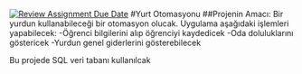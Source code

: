 [![Review Assignment Due Date](https://classroom.github.com/assets/deadline-readme-button-24ddc0f5d75046c5622901739e7c5dd533143b0c8e959d652212380cedb1ea36.svg)](https://classroom.github.com/a/uelKf0-p)
#Yurt Otomasyonu
##Projenin Amacı: Bir yurdun kullanabileceği bir otomasyon olucak. Uygulama aşağıdaki işlemleri yapabilecek:
-Öğrenci bilgilerini alıp öğrenciyi kaydedicek
-Oda doluluklarını göstericek 
-Yurdun genel giderlerini gösterebilecek

Bu projede  SQL veri tabanı kullanılcak
